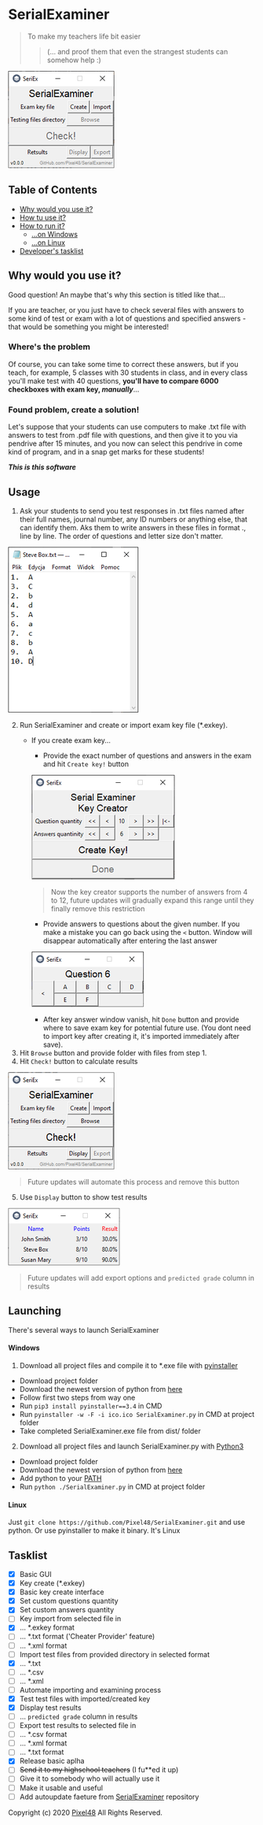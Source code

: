 # SerialExaminer
> To make my teachers life bit easier
>>(... and proof them that even the strangest students can somehow help :)

![Main Window](docs/img/main_window.png)

## Table of Contents
- [Why would you use it?](https://github.com/Pixel48/SerialExaminer#why-would-you-use-it)
- [How tu use it?](https://github.com/Pixel48/SerialExaminer#usage)
- [How to run it?](https://github.com/Pixel48/SerialExaminer#run)
  - [...on Windows](https://github.com/Pixel48/SerialExaminer#windows)
  - [...on Linux](https://github.com/Pixel48/SerialExaminer#linux)
- [Developer's tasklist](https://github.com/Pixel48/SerialExaminer#tasklist)

## Why would you use it?
Good question! An maybe that's why this section is titled like that...

If you are teacher, or you just have to check several files with answers to some kind of test or exam with a lot of questions and specified answers - that would be something you might be interested!

### Where's the problem
Of course, you can take some time to correct these answers, but if you teach, for example, 5 classes with 30 students in class, and in every class you'll make test with 40 questions, **you'll have to compare 6000 checkboxes with exam key, _manually_**...

### Found problem, create a solution!
Let's suppose that your students can use computers to make .txt file with answers to test from .pdf file with questions, and then give it to you via pendrive after 15 minutes, and you now can select this pendrive in come kind of program, and in a snap get marks for these students!

***This is this software***

## Usage
1. Ask your students to send you test responses in .txt files named after their full names, journal number, any ID numbers or anything else, that can identify them. Aks them to write answers in these files in format <question number>.<correct answer>, line by line. The order of questions and letter size don't matter.

![Exam file example](docs/img/exam_file.png)

2. Run SerialExaminer and create or import exam key file (\*.exkey).
   - If you create exam key...
     - Provide the exact number of questions and answers in the exam and hit `Create key!` button

     ![Key parameters](docs/img/key_parameters.png)
     > Now the key creator supports the number of answers from 4 to 12, future updates will gradually expand this range until they finally remove this restriction

     - Provide answers to questions about the given number. If you make a mistake you can go back using the `<` button. Window will disappear automatically after entering the last answer

     ![Key answers](docs/img/key_ans.png)

     - After key answer window vanish, hit `Done` button and provide where to save exam key for potential future use. (You dont need to import key after creating it, it's imported immediately after save).
3. Hit `Browse` button and provide folder with files from step 1.
4. Hit `Check!` button to calculate results

![Check bitton](docs/img/check_button.png)
> Future updates will automate this process and remove this button

5. Use `Display` button to show test results

![Example results table](docs/img/results.png)
> Future updates will add export options and `predicted grade` column in results

## Launching
There's several ways to launch SerialExaminer

#### Windows
1. Download all project files and compile it to \*.exe file with [pyinstaller](https://www.pyinstaller.org/)
- Download project folder
- Download the newest version of python from [here](https://www.python.org/downloads/)
- Follow first two steps from way one
- Run `pip3 install pyinstaller==3.4` in CMD
- Run `pyinstaller -w -F -i ico.ico SerialExaminer.py` in CMD at project folder
- Take completed SerialExaminer.exe file from dist/ folder
2. Download all project files and launch SerialExaminer.py with [Python3](https://www.python.org/)
- Download project folder
- Download the newest version of python from [here](https://www.python.org/downloads/)
- Add python to your [PATH](https://superuser.com/questions/143119/how-do-i-add-python-to-the-windows-path)
- Run `python ./SerialExaminer.py` in CMD at project folder

#### Linux
Just `git clone https://github.com/Pixel48/SerialExaminer.git` and use python. Or use pyinstaller to make it binary. It's Linux

## Tasklist
- [x] Basic GUI
- [x] Key create (\*.exkey)
- [x] Basic key create interface
- [x] Set custom questions quantity
- [x] Set custom answers quantity
- [ ] Key import from selected file in
- [x] ... \*.exkey format
- [ ] ... \*.txt format ('Cheater Provider' feature)
- [ ] ... \*.xml format
- [ ] Import test files from provided directory in selected format
- [x] ... \*.txt
- [ ] ... \*.csv
- [ ] ... \*.xml
- [ ] Automate importing and examining process
- [x] Test test files with imported/created key
- [x] Display test results
- [ ] ... `predicted grade` column in results
- [ ] Export test results to selected file in
- [ ] ... \*.csv format
- [ ] ... \*.xml format
- [ ] ... \*.txt format
- [x] Release basic aplha
- [ ] ~~Send it to my highschool teachers~~ (I fu**ed it up)
- [ ] Give it to somebody who will actually use it
- [ ] Make it usable and useful
- [ ] Add autoupdate faeture from [SerialExaminer](https://github.com/Pixel48/SerialExaminer) repository

Copyright (c) 2020 [Pixel48](https://github.com/Pixel48/) All Rights Reserved.
